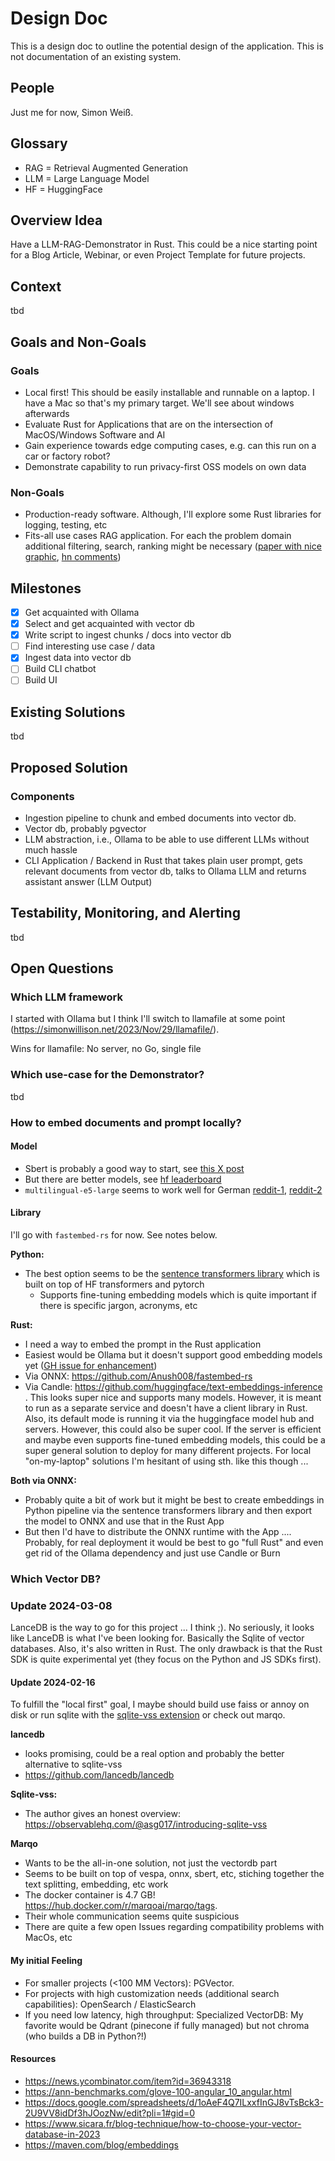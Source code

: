 # Design Doc

This is a design doc to outline the potential design of the application. This is
not documentation of an existing system.

## People

Just me for now, Simon Weiß.

## Glossary

- RAG = Retrieval Augmented Generation
- LLM = Large Language Model
- HF = HuggingFace

## Overview Idea

Have a LLM-RAG-Demonstrator in Rust. This could be a nice starting point for a
Blog Article, Webinar, or even Project Template for future projects.

## Context

tbd

## Goals and Non-Goals

### Goals

- Local first! This should be easily installable and runnable on a laptop. I
  have a Mac so that's my primary target. We'll see about windows afterwards
- Evaluate Rust for Applications that are on the intersection of MacOS/Windows
  Software and AI
- Gain experience towards edge computing cases, e.g. can this run on a car or
  factory robot?
- Demonstrate capability to run privacy-first OSS models on own data

### Non-Goals

- Production-ready software. Although, I'll explore some Rust libraries for
  logging, testing, etc
- Fits-all use cases RAG application. For each the problem domain additional
  filtering, search, ranking might be necessary
  ([paper with nice graphic](https://arxiv.org/abs/2312.10997v1),
  [hn comments](https://news.ycombinator.com/item?id=39000241&utm_source=pocket_saves))

## Milestones

- [x] Get acquainted with Ollama
- [x] Select and get acquainted with vector db
- [x] Write script to ingest chunks / docs into vector db
- [ ] Find interesting use case / data
- [x] Ingest data into vector db
- [ ] Build CLI chatbot
- [ ] Build UI

## Existing Solutions

tbd

## Proposed Solution

### Components

- Ingestion pipeline to chunk and embed documents into vector db.
- Vector db, probably pgvector
- LLM abstraction, i.e., Ollama to be able to use different LLMs without much
  hassle
- CLI Application / Backend in Rust that takes plain user prompt, gets relevant
  documents from vector db, talks to Ollama LLM and returns assistant answer
  (LLM Output)

## Testability, Monitoring, and Alerting

tbd

## Open Questions

### Which LLM framework

I started with Ollama but I think I'll switch to llamafile at some point
(https://simonwillison.net/2023/Nov/29/llamafile/).

Wins for llamafile: No server, no Go, single file

### Which use-case for the Demonstrator?

tbd

### How to embed documents and prompt locally?

#### Model

- Sbert is probably a good way to start, see
  [this X post](https://x.com/cwolferesearch/status/1747689404062126246?s=20)
- But there are better models, see
  [hf leaderboard](https://huggingface.co/spaces/mteb/leaderboard)
- `multilingual-e5-large` seems to work well for German
  [reddit-1](https://www.reddit.com/r/LocalLLaMA/comments/18fsty1/comment/kcxj4bm/?utm_source=share&utm_medium=web2x&context=3),
  [reddit-2](https://www.reddit.com/r/LocalLLaMA/comments/17p18m9/rag_embeddings/)

#### Library

I'll go with `fastembed-rs` for now. See notes below.

**Python:**

- The best option seems to be the
  [sentence transformers library](https://www.sbert.net/index.html) which is
  built on top of HF transformers and pytorch
  - Supports fine-tuning embedding models which is quite important if there is
    specific jargon, acronyms, etc

**Rust:**

- I need a way to embed the prompt in the Rust application
- Easiest would be Ollama but it doesn't support good embedding models yet
  ([GH issue for enhancement](https://github.com/jmorganca/ollama/issues/327))
- Via ONNX: https://github.com/Anush008/fastembed-rs
- Via Candle: https://github.com/huggingface/text-embeddings-inference . This
  looks super nice and supports many models. However, it is meant to run as a
  separate service and doesn't have a client library in Rust. Also, its default
  mode is running it via the huggingface model hub and servers. However, this
  could also be super cool. If the server is efficient and maybe even supports
  fine-tuned embedding models, this could be a super general solution to deploy
  for many different projects. For local "on-my-laptop" solutions I'm hesitant
  of using sth. like this though ...

**Both via ONNX:**

- Probably quite a bit of work but it might be best to create embeddings in
  Python pipeline via the sentence transformers library and then export the
  model to ONNX and use that in the Rust App
- But then I'd have to distribute the ONNX runtime with the App .... Probably,
  for real deployment it would be best to go "full Rust" and even get rid of the
  Ollama dependency and just use Candle or Burn

### Which Vector DB?

### Update 2024-03-08

LanceDB is the way to go for this project ... I think ;). No seriously, it looks
like LanceDB is what I've been looking for. Basically the Sqlite of vector
databases. Also, it's also written in Rust. The only drawback is that the Rust
SDK is quite experimental yet (they focus on the Python and JS SDKs first).

#### Update 2024-02-16

To fulfill the "local first" goal, I maybe should build use faiss or annoy on
disk or run sqlite with the
[sqlite-vss extension](https://github.com/asg017/sqlite-vss?tab=readme-ov-file)
or check out marqo.

**lancedb**

- looks promising, could be a real option and probably the better alternative to
  sqlite-vss
- https://github.com/lancedb/lancedb

**Sqlite-vss:**

- The author gives an honest overview:
  https://observablehq.com/@asg017/introducing-sqlite-vss

**Marqo**

- Wants to be the all-in-one solution, not just the vectordb part
- Seems to be built on top of vespa, onnx, sbert, etc, stiching together the
  text splitting, embedding, etc work
- The docker container is 4.7 GB! https://hub.docker.com/r/marqoai/marqo/tags.
- Their whole communication seems quite suspicious
- There are quite a few open Issues regarding compatibility problems with MacOs,
  etc

#### My initial Feeling

- For smaller projects (<100 MM Vectors): PGVector.
- For projects with high customization needs (additional search capabilities):
  OpenSearch / ElasticSearch
- If you need low latency, high throughput: Specialized VectorDB: My favorite
  would be Qdrant (pinecone if fully managed) but not chroma (who builds a DB in
  Python?!)

#### Resources

- https://news.ycombinator.com/item?id=36943318
- https://ann-benchmarks.com/glove-100-angular_10_angular.html
- https://docs.google.com/spreadsheets/d/1oAeF4Q7ILxxfInGJ8vTsBck3-2U9VV8idDf3hJOozNw/edit?pli=1#gid=0
- https://www.sicara.fr/blog-technique/how-to-choose-your-vector-database-in-2023
- https://maven.com/blog/embeddings
